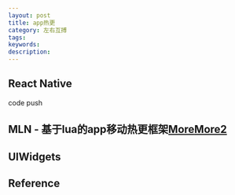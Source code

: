 ```yaml
---
layout: post
title: app热更
category: 左右互搏
tags: 
keywords: 
description: 
---
```


## React Native

code push

## MLN - 基于lua的app移动热更框架[More](https://juejin.cn/post/6844904045862191112)[More2](https://github.com/momotech/MLN)

## UIWidgets

## Reference

